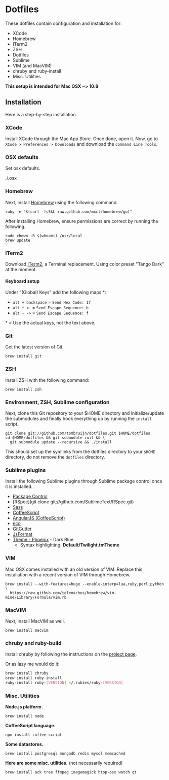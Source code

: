 # Dotfiles

These dotfiles contain configuration and installation for:

* XCode
* Homebrew
* ITerm2
* ZSH
* Dotfiles
* Sublime
* VIM (and MacVIM)
* chruby and ruby-install
* Misc. Utilities

**This setup is intended for Mac OSX ~> 10.8**

## Installation

Here is a step-by-step installation.

### XCode

Install XCode through the Mac App Store.
Once done, open it.
Now, go to `XCode > Preferences > Downloads` and download the
`Command Line Tools`.

### OSX defaults

Set osx defaults.

./.osx

### Homebrew

Next, install [Homebrew](http://mxcl.github.com/homebrew/) using the following
command.

    ruby -e "$(curl -fsSkL raw.github.com/mxcl/homebrew/go)"

After installing Homebrew, ensure permissions are correct by running the
following.

    sudo chown -R $(whoami) /usr/local
    brew update

### ITerm2

Download [ITerm2](http://www.iterm2.com/), a Terminal replacement.
Using color preset "Tango Dark" at the moment.

#### Keyboard setup

Under "(Global) Keys" add the following maps *:

- `alt + backspace` = `Send Hex Code: 17`
- `alt + <-` = `Send Escape Sequence: b`
- `alt + ->` = `Send Escape Sequence: f`

\* = Use the actual keys, not the text above.

### Git

Get the latest version of Git.

    brew install git

### ZSH

Install ZSH with the following command:

    brew install zsh

### Environment, ZSH, Sublime configuration

Next, clone this Git repository to your $HOME directory and initialize/update
the submodules and finally hook everything up by running the `install` script.

    git clone git://github.com/tombruijn/dotfiles.git $HOME/dotfiles
    cd $HOME/dotfiles && git submodule init && \
      git submodule update --recursive && ./install

This should set up the symlinks from the dotfiles directory to your `$HOME`
directory, do not remove the `dotfiles` directory.

### Sublime plugins

Install the following Sublime plugins through Sublime package control once
it is installed.

- [Package Control](http://wbond.net/sublime_packages/package_control)
- [RSpec](git clone git://github.com/SublimeText/RSpec.git)
- [Sass](https://github.com/nathos/sass-textmate-bundle)
- [CoffeeScript](https://github.com/Xavura/CoffeeScript-Sublime-Plugin)
- [AngularJS (CoffeeScript)](https://github.com/EastPoint/Sublime-AngularJS-Coffee-Completions)
- [eco](https://github.com/davidjrice/sublime-eco)
- [GitGutter](https://github.com/jisaacks/GitGutter)
- [JsFormat](https://github.com/jdc0589/JsFormat)
- [Theme - Phoenix](https://github.com/netatoo/phoenix-theme) - Dark Blue
  - Syntax highlighting: __Default/Twilight.tmTheme__

### VIM

Mac OSX comes installed with an old version of VIM.
Replace this installation with a recent version of VIM through Homebrew.

    brew install --with-features=huge --enable-interp=lua,ruby,perl,python \
      https://raw.github.com/telemachus/homebrew/vim-mine/Library/Formula/vim.rb

### MacVIM

Next, install MacVIM as well.

    brew install macvim

### chruby and ruby-build

Install chruby by following the instructions on the
[project page](https://github.com/postmodern/chruby).

Or as lazy me would do it:

```bash
brew install chruby
brew install ruby-install
ruby-install ruby-[VERSION] ~/.rubies/ruby-[VERSION]
```

### Misc. Utilities

**Node.js platform.**

    brew install node

**CoffeeScript language.**

    npm install coffee-script

**Some datastores.**

    brew install postgresql mongodb redis mysql memcached

**Here are some misc. utilities.** (not necessarily required)

    brew install ack tree ffmpeg imagemagick htop-osx watch qt
